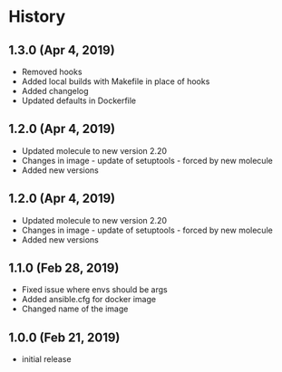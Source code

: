 # History

## 1.3.0 (Apr 4, 2019)

* Removed hooks
* Added local builds with Makefile in place of hooks
* Added changelog
* Updated defaults in Dockerfile

## 1.2.0 (Apr 4, 2019)

* Updated molecule to new version 2.20
* Changes in image - update of setuptools - forced by new molecule
* Added new versions
## 1.2.0 (Apr 4, 2019)

* Updated molecule to new version 2.20
* Changes in image - update of setuptools - forced by new molecule
* Added new versions

## 1.1.0 (Feb 28, 2019)

* Fixed issue where envs should be args
* Added ansible.cfg for docker image
* Changed name of the image

## 1.0.0 (Feb 21, 2019)

* initial release

<!-- ### Backwards Incompatibilities / Notes -->

<!-- ### Important Changes -->

<!-- ### Others -->

<!-- ### Bug Fixes -->

<!-- ### Known Issues -->
